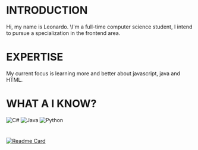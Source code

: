 # INTRODUCTION
Hi, my name is Leonardo.
\I'm a full-time computer science student, I intend to pursue a specialization in the frontend area.

# EXPERTISE
My current focus is learning more and better about javascript, java and HTML.

# WHAT A I KNOW? 
![C#](https://img.shields.io/badge/c%23-%23239120.svg?style=for-the-badge&logo=c-sharp&logoColor=white) ![Java](https://img.shields.io/badge/java-%23ED8B00.svg?style=for-the-badge&logo=openjdk&logoColor=white) ![Python](https://img.shields.io/badge/python-3670A0?style=for-the-badge&logo=python&logoColor=ffdd54)


#
[![Readme Card](https://github-readme-stats.vercel.app/api/pin/?lnwrdo=anuraghazra&repo=github-readme-stats)](https://github.com/anuraghazra/github-readme-stats)

